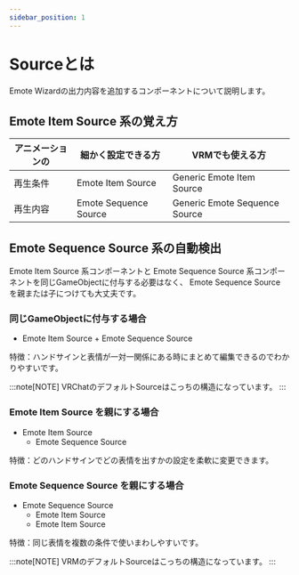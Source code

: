 ```yaml
---
sidebar_position: 1
---
```


# Sourceとは

Emote Wizardの出力内容を追加するコンポーネントについて説明します。

## Emote Item Source 系の覚え方

| アニメーションの | 細かく設定できる方 | VRMでも使える方 |
| -- | -- | -- |
| 再生条件 | Emote Item Source     | Generic Emote Item Source     |
| 再生内容 | Emote Sequence Source | Generic Emote Sequence Source |

## Emote Sequence Source 系の自動検出

Emote Item Source 系コンポーネントと Emote Sequence Source 系コンポーネントを同じGameObjectに付与する必要はなく、 Emote Sequence Source を親または子につけても大丈夫です。

### 同じGameObjectに付与する場合

- Emote Item Source + Emote Sequence Source

特徴：ハンドサインと表情が一対一関係にある時にまとめて編集できるのでわかりやすいです。

:::note[NOTE]
VRChatのデフォルトSourceはこっちの構造になっています。
:::

### Emote Item Source を親にする場合

- Emote Item Source
  - Emote Sequence Source

特徴：どのハンドサインでどの表情を出すかの設定を柔軟に変更できます。

### Emote Sequence Source を親にする場合

- Emote Sequence Source
  - Emote Item Source
  - Emote Item Source

特徴：同じ表情を複数の条件で使いまわしやすいです。

:::note[NOTE]
VRMのデフォルトSourceはこっちの構造になっています。
:::
